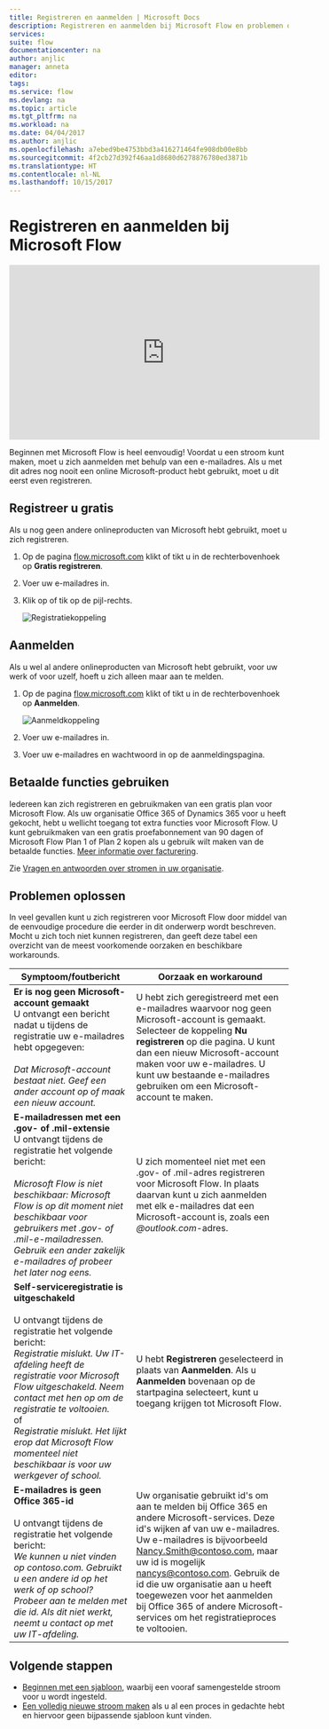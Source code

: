 ```yaml
---
title: Registreren en aanmelden | Microsoft Docs
description: Registreren en aanmelden bij Microsoft Flow en problemen oplossen met dit proces.
services: 
suite: flow
documentationcenter: na
author: anjlic
manager: anneta
editor: 
tags: 
ms.service: flow
ms.devlang: na
ms.topic: article
ms.tgt_pltfrm: na
ms.workload: na
ms.date: 04/04/2017
ms.author: anjlic
ms.openlocfilehash: a7ebed9be4753bbd3a416271464fe908db00e8bb
ms.sourcegitcommit: 4f2cb27d392f46aa1d8680d6278876780ed3871b
ms.translationtype: HT
ms.contentlocale: nl-NL
ms.lasthandoff: 10/15/2017
---
```

# <a name="sign-up-and-sign-in-for-microsoft-flow"></a>Registreren en aanmelden bij Microsoft Flow
<iframe width="560" height="315" src="https://www.youtube.com/embed/cRkmSZrctLc?list=PL8nfc9haGeb55I9wL9QnWyHp3ctU2_ThF" frameborder="0" allowfullscreen></iframe>

Beginnen met Microsoft Flow is heel eenvoudig! Voordat u een stroom kunt maken, moet u zich aanmelden met behulp van een e-mailadres. Als u met dit adres nog nooit een online Microsoft-product hebt gebruikt, moet u dit eerst even registreren.

## <a name="sign-up-free"></a>Registreer u gratis
Als u nog geen andere onlineproducten van Microsoft hebt gebruikt, moet u zich registreren.

1. Op de pagina [flow.microsoft.com](https://flow.microsoft.com) klikt of tikt u in de rechterbovenhoek op **Gratis registreren**.
2. Voer uw e-mailadres in.
3. Klik op of tik op de pijl-rechts.
   
    ![Registratiekoppeling](./media/sign-up-sign-in/signup.png)

## <a name="sign-in"></a>Aanmelden
Als u wel al andere onlineproducten van Microsoft hebt gebruikt, voor uw werk of voor uzelf, hoeft u zich alleen maar aan te melden.

1. Op de pagina [flow.microsoft.com](https://flow.microsoft.com) klikt of tikt u in de rechterbovenhoek op **Aanmelden**.
   
    ![Aanmeldkoppeling](./media/sign-up-sign-in/signin.png)
2. Voer uw e-mailadres in.
3. Voer uw e-mailadres en wachtwoord in op de aanmeldingspagina.

## <a name="using-paid-features"></a>Betaalde functies gebruiken
Iedereen kan zich registreren en gebruikmaken van een gratis plan voor Microsoft Flow. Als uw organisatie Office 365 of Dynamics 365 voor u heeft gekocht, hebt u wellicht toegang tot extra functies voor Microsoft Flow. U kunt gebruikmaken van een gratis proefabonnement van 90 dagen of Microsoft Flow Plan 1 of Plan 2 kopen als u gebruik wilt maken van de betaalde functies. [Meer informatie over facturering](billing-questions.md).

Zie [Vragen en antwoorden over stromen in uw organisatie](organization-q-and-a.md).

## <a name="troubleshooting"></a>Problemen oplossen
In veel gevallen kunt u zich registreren voor Microsoft Flow door middel van de eenvoudige procedure die eerder in dit onderwerp wordt beschreven. Mocht u zich toch niet kunnen registreren, dan geeft deze tabel een overzicht van de meest voorkomende oorzaken en beschikbare workarounds.

| Symptoom/foutbericht | Oorzaak en workaround |
| --- | --- |
| **Er is nog geen Microsoft-account gemaakt** <br> U ontvangt een bericht nadat u tijdens de registratie uw e-mailadres hebt opgegeven:<br><br> *Dat Microsoft-account bestaat niet. Geef een ander account op of maak een nieuw account.* |U hebt zich geregistreerd met een e-mailadres waarvoor nog geen Microsoft-account is gemaakt. Selecteer de koppeling **Nu registreren** op die pagina. U kunt dan een nieuw Microsoft-account maken voor uw e-mailadres. U kunt uw bestaande e-mailadres gebruiken om een Microsoft-account te maken. |
| **E-mailadressen met een .gov- of .mil-extensie**<br>U ontvangt tijdens de registratie het volgende bericht:<br><br>*Microsoft Flow is niet beschikbaar: Microsoft Flow is op dit moment niet beschikbaar voor gebruikers met .gov- of .mil-e-mailadressen. Gebruik een ander zakelijk e-mailadres of probeer het later nog eens.* |U zich momenteel niet met een .gov- of .mil-adres registreren voor Microsoft Flow. In plaats daarvan kunt u zich aanmelden met elk e-mailadres dat een Microsoft-account is, zoals een *@outlook.com*-adres. |
| **Self-serviceregistratie is uitgeschakeld**<br><br>U ontvangt tijdens de registratie het volgende bericht:<br>*Registratie mislukt. Uw IT-afdeling heeft de registratie voor Microsoft Flow uitgeschakeld. Neem contact met hen op om de registratie te voltooien.* <br>of<br> *Registratie mislukt. Het lijkt erop dat Microsoft Flow momenteel niet beschikbaar is voor uw werkgever of school.* |U hebt **Registreren** geselecteerd in plaats van **Aanmelden**. Als u **Aanmelden** bovenaan op de startpagina selecteert, kunt u toegang krijgen tot Microsoft Flow. |
| **E-mailadres is geen Office 365-id**<br><br>U ontvangt tijdens de registratie het volgende bericht:<br>*We kunnen u niet vinden op contoso.com.  Gebruikt u een andere id op het werk of op school? Probeer aan te melden met die id. Als dit niet werkt, neemt u contact op met uw IT-afdeling.* |Uw organisatie gebruikt id's om aan te melden bij Office 365 en andere Microsoft-services. Deze id's wijken af van uw e-mailadres. Uw e-mailadres is bijvoorbeeld Nancy.Smith@contoso.com, maar uw id is mogelijk nancys@contoso.com. Gebruik de id die uw organisatie aan u heeft toegewezen voor het aanmelden bij Office 365 of andere Microsoft-services om het registratieproces te voltooien. |

## <a name="next-steps"></a>Volgende stappen
* [Beginnen met een sjabloon](get-started-logic-template.md), waarbij een vooraf samengestelde stroom voor u wordt ingesteld.
* [Een volledig nieuwe stroom maken](get-started-logic-flow.md) als u al een proces in gedachte hebt en hiervoor geen bijpassende sjabloon kunt vinden.

